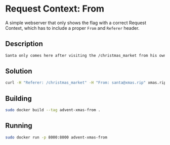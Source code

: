 # Request Context: From

A simple webserver that only shows the flag with a correct Request Context, which has to include a proper `From` and `Referer` header.

## Description

```html
Santa only comes here after visiting the /christmas_market from his own xmas.rip domain. His elfes therefore always track the proper <a href="https://tools.ietf.org/html/rfc7231#section-5.5">Request Context</a>.
```

## Solution

```bash
curl -H "Referer: /christmas_market" -H "From: santa@xmas.rip" xmas.rip:123
```

## Building

```bash
sudo docker build --tag advent-xmas-from .
```

## Running

```bash
sudo docker run -p 8000:8000 advent-xmas-from
```